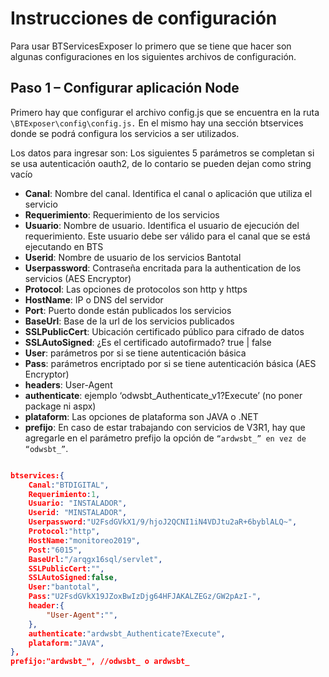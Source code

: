 # Instrucciones de configuración 

Para usar BTServicesExposer lo primero que se tiene que hacer son algunas configuraciones en los 
siguientes archivos de configuración.

## Paso 1 – Configurar aplicación Node

Primero hay que configurar el archivo config.js que se encuentra en la ruta `\BTExposer\config\config.js.` 
En el mismo hay una sección btservices donde se podrá configura los 
servicios a ser utilizados. 

Los datos para ingresar son:
Los siguientes 5 parámetros se completan si se usa autenticación oauth2, de lo contario se pueden 
dejan como string vacío

* **Canal**:  Nombre del canal. Identifica el canal o aplicación que utiliza el servicio
* **Requerimiento**: Requerimiento de los servicios
* **Usuario**: Nombre de usuario. Identifica el usuario de ejecución del requerimiento. Este  usuario debe ser válido para el canal que se está ejecutando en BTS
*  **Userid**: Nombre de usuario de los servicios Bantotal
*  **Userpassword**: Contraseña encritada para la authentication de los servicios (AES Encryptor)
*  **Protocol**: Las opciones de protocolos son http y https
*  **HostName**: IP o DNS del servidor
* **Port**: Puerto donde están publicados los servicios 
* **BaseUrl**: Base de la url de los servicios publicados
* **SSLPublicCert**: Ubicación certificado público para cifrado de datos
* **SSLAutoSigned**: ¿Es el certificado autofirmado? true | false
* **User**: parámetros por si se tiene autenticación básica
* **Pass**: parámetros encriptado por si se tiene autenticación básica (AES Encryptor)
* **headers**: User-Agent
* **authenticate**: ejemplo ‘odwsbt_Authenticate_v1?Execute’ (no poner package ni aspx)
* **plataform**: Las opciones de plataforma son JAVA o .NET 
* **prefijo**: En caso de estar trabajando con servicios de V3R1, hay que agregarle en el 
parámetro prefijo la opción de `“ardwsbt_” en vez de “odwsbt_”`. 

``` json

btservices:{
    Canal:"BTDIGITAL",
    Requerimiento:1,
    Usuario: "INSTALADOR",
    Userid: "MINSTALADOR",
    Userpassword:"U2FsdGVkX1/9/hjoJ2QCNI1iN4VDJtu2aR+6byblALQ~",
    Protocol:"http",
    HostName:"monitoreo2019",
    Post:"6015",
    BaseUrl:"/arqgx16sql/servlet",
    SSLPublicCert:"",
    SSLAutoSigned:false,
    User:"bantotal",
    Pass:"U2FsdGVkX19JZoxBwIzDjg64HFJAKALZEGz/GW2pAzI-",
    header:{
        "User-Agent":"",
    },
    authenticate:"ardwsbt_Authenticate?Execute",
    plataform:"JAVA",
},
prefijo:"ardwsbt_", //odwsbt_ o ardwsbt_
```
